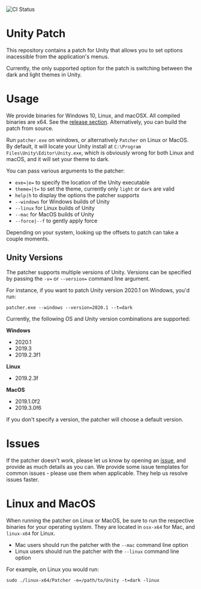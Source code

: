 ![CI Status](https://github.com/aevitas/unity-patch/workflows/CI/badge.svg)

Unity Patch
===========

This repository contains a patch for Unity that allows you to set options inacessible from the application's menus.

Currently, the only supported option for the patch is switching between the dark and light themes in Unity.

Usage
=====

We provide binaries for Windows 10, Linux, and macOSX. All compiled binaries are x64. See the [release section](https://github.com/aevitas/unity-patch/releases). Alternatively, you can build the patch from source.

Run `patcher.exe` on windows, or alternatively `Patcher` on Linux or MacOS. By default, it will locate your Unity install at `C:\Program Files\Unity\Editor\Unity.exe`, which is obviously wrong for both Linux and macOS, and it will set your theme to dark.

You can pass various arguments to the patcher:

* `exe=|e=` to specify the location of the Unity executable
* `theme=|t=` to set the theme, currently only `light` or `dark` are valid
* `help|h` to display the options the patcher supports
* `--windows` for Windows builds of Unity
* `--linux` for Linux builds of Unity
* `--mac` for MacOS builds of Unity
* `--force|--f` to gently apply force

Depending on your system, looking up the offsets to patch can take a couple moments.

Unity Versions
--------------

The patcher supports multiple versions of Unity. Versions can be specified by passing the `-v=` or `--version=` command line argument.

For instance, if you want to patch Unity version 2020.1 on Windows, you'd run:

```
patcher.exe --windows --version=2020.1 --t=dark
```

Currently, the following OS and Unity version combinations are supported:

**Windows**
* 2020.1
* 2019.3
* 2019.2.3f1

**Linux**
* 2019.2.3f

**MacOS**
* 2019.1.0f2
* 2019.3.0f6

If you don't specify a version, the patcher will choose a default version.

Issues
======

If the patcher doesn't work, please let us know by opening an [issue](https://github.com/aevitas/unity-patch/issues), and provide as much details as you can. We provide some issue templates for common issues - please use them when applicable. They help us resolve issues faster.

Linux and MacOS
===============

When running the patcher on Linux or MacOS, be sure to run the respective binaries for your operating system. They are located in `osx-x64` for Mac, and `linux-x64` for Linux.

* Mac users should run the patcher with the `--mac` command line option
* Linux users should run the patcher with the `--linux` command line option

For example, on Linux you would run:

`sudo ./linux-x64/Patcher -e=/path/to/Unity -t=dark -linux`
